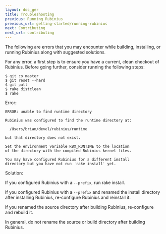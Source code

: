 ```yaml
---
layout: doc_ger
title: Troubleshooting
previous: Running Rubinius
previous_url: getting-started/running-rubinius
next: Contributing
next_url: contributing
---
```


The following are errors that you may encounter while building, installing, or
running Rubinius along with suggested solutions.

For any error, a first step is to ensure you have a current, clean checkout of
Rubinius. Before going further, consider running the following steps:

    $ git co master
    $ git reset --hard
    $ git pull
    $ rake distclean
    $ rake


Error:

    ERROR: unable to find runtime directory

    Rubinius was configured to find the runtime directory at:

      /Users/brian/devel/rubinius/runtime

    but that directory does not exist.

    Set the environment variable RBX_RUNTIME to the location
    of the directory with the compiled Rubinius kernel files.

    You may have configured Rubinius for a different install
    directory but you have not run 'rake install' yet.

Solution:

  If you configured Rubinius with a `--prefix`, run rake install.

  If you configured Rubinius with a `--prefix` and renamed the install
  directory after installing Rubinius, re-configure Rubinius and reinstall it.

  If you renamed the source directory after building Rubinius, re-configure
  and rebuild it.

  In general, do not rename the source or build directory after building
  Rubinius.
